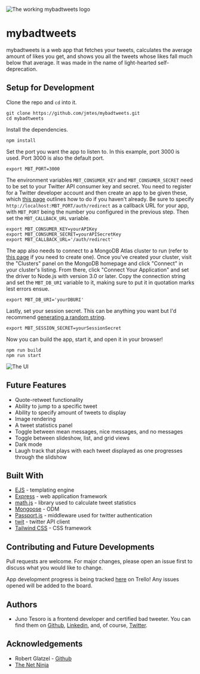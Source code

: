 ![The working mybadtweets logo](https://i.imgur.com/EQHVX3U.png)

# mybadtweets

mybadtweets is a web app that fetches your tweets, calculates the average amount of likes you get, and shows you all the tweets whose likes fall much below that average. It was made in the name of light-hearted self-deprecation.

## Setup for Development

Clone the repo and `cd` into it.

```
git clone https://github.com/jmtes/mybadtweets.git
cd mybadtweets
```

Install the dependencies.

```
npm install
```

Set the port you want the app to listen to.
In this example, port 3000 is used. Port 3000 is also the default port.

```
export MBT_PORT=3000
```

The environment variables `MBT_CONSUMER_KEY` and `MBT_CONSUMER_SECRET` need to be set to your Twitter API consumer key and secret.
You need to register for a Twitter developer account and then create an app to be given these, which [this page](https://developer.twitter.com/en/docs/basics/getting-started) outlines how to do if you haven't already.
Be sure to specify `http://localhost:MBT_PORT/auth/redirect` as a callback URL for your app, with `MBT_PORT` being the number you configured in the previous step. Then set the `MBT_CALLBACK_URL` variable.

```
export MBT_CONSUMER_KEY=yourAPIKey
export MBT_CONSUMER_SECRET=yourAPISecretKey
export MBT_CALLBACK_URL='/auth/redirect'
```

The app also needs to connect to a MongoDB Atlas cluster to run (refer to [this page](https://docs.atlas.mongodb.com/getting-started/) if you need to create one).
Once you've created your cluster, visit the "Clusters" panel on the MongoDB homepage and click "Connect" in your cluster's listing.
From there, click "Connect Your Application" and set the driver to Node.js with version 3.0 or later.
Copy the connection string and set the `MBT_DB_URI` variable to it, making sure to put it in quotation marks lest errors ensue.

```
export MBT_DB_URI='yourDBURI'
```

Lastly, set your session secret. This can be anything you want but I'd recommend [generating a random string](https://www.random.org/strings/).

```
export MBT_SESSION_SECRET=yourSessionSecret
```

Now you can build the app, start it, and open it in your browser!

```
npm run build
npm run start
```

![The UI](https://i.imgur.com/EmA69Me.png)

## Future Features

- Quote-retweet functionality
- Ability to jump to a specific tweet
- Ability to specify amount of tweets to display
- Image rendering
- A tweet statistics panel
- Toggle between mean messages, nice messages, and no messages
- Toggle between slideshow, list, and grid views
- Dark mode
- Laugh track that plays with each tweet displayed as one progresses through the slidshow

## Built With

- [EJS](https://ejs.co) - templating engine
- [Express](https://expressjs.com/) - web application framework
- [math.js](https://mathjs.org/) - library used to calculate tweet statistics
- [Mongoose](https://mongoosejs.com) - ODM
- [Passport.js](http://www.passportjs.org/) - middleware used for twitter authentication
- [twit](https://www.npmjs.com/package/twit) - twitter API client
- [Tailwind CSS](https://tailwindcss.com/) - CSS framework

## Contributing and Future Developments

Pull requests are welcome. For major changes, please open an issue first to discuss what you would like to change.

App development progress is being tracked [here](https://trello.com/b/kqxbjGpU/mybadtweets) on Trello! Any issues opened will be added to the board.

## Authors

- Juno Tesoro is a frontend developer and certified bad tweeter. You can find them on [Github](https://github.com/jmtes), [Linkedin](https://www.linkedin.com/in/jutesoro/), and, of course, [Twitter](https://twitter.com/jumicates).

## Acknowledgements

- Robert Glatzel - [Github](https://github.com/robertglatzel)
- [The Net Ninja](https://www.youtube.com/channel/UCW5YeuERMmlnqo4oq8vwUpg)
